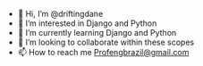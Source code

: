 - 👋 Hi, I’m @driftingdane
- 👀 I’m interested in Django and Python
- 🌱 I’m currently learning Django and Python
- 💞️ I’m looking to collaborate within these scopes
- 📫 How to reach me Profengbrazil@gmail.com

<!---
driftingdane/driftingdane is a ✨ special ✨ repository because its `README.md` (this file) appears on your GitHub profile.
You can click the Preview link to take a look at your changes.
--->
